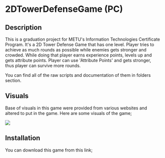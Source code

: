 # 2DTowerDefenseGame (PC)
## Description
This is a graduation project for METU's Information Technologies Certificate Program. It's a 2D Tower Defense Game that has one level. Player tries to achieve as much rounds as possible while enemies gets stronger and crowded. While doing that player earns experience points, levels up and gets attribute points. Player can use 'Attribute Points' and gets stronger, thus player can survive more rounds.

You can find all of the raw scripts and documentation of them in folders section.

## Visuals
Base of visuals in this game were provided from various websites and altered to put in the game.
Here are some visuals of the game;

![](https://imgur.com/Y9sjb4f)

## Installation
You can download this game from this link;
